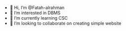 - 👋 Hi, I’m @Fatah-alrahman
- 👀 I’m interested in DBMS
- 🌱 I’m currently learning CSC
- 💞️ I’m looking to collaborate on creating simple website

<!---
Fatah-alrahman/Fatah-alrahman is a ✨ special ✨ repository because its `README.md` (this file) appears on your GitHub profile.
You can click the Preview link to take a look at your changes.
--->
